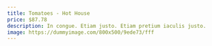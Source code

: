 ```yaml
---
title: Tomatoes - Hot House
price: $87.78
description: In congue. Etiam justo. Etiam pretium iaculis justo.
image: https://dummyimage.com/800x500/9ede73/fff
---
```

